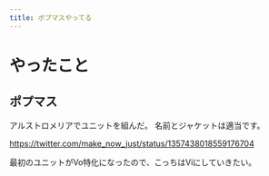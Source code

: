 ```yaml
---
title: ポプマスやってる
---
```


# やったこと

## ポプマス

アルストロメリアでユニットを組んだ。
名前とジャケットは適当です。

<https://twitter.com/make_now_just/status/1357438018559176704>

最初のユニットがVo特化になったので、こっちはViにしていきたい。
